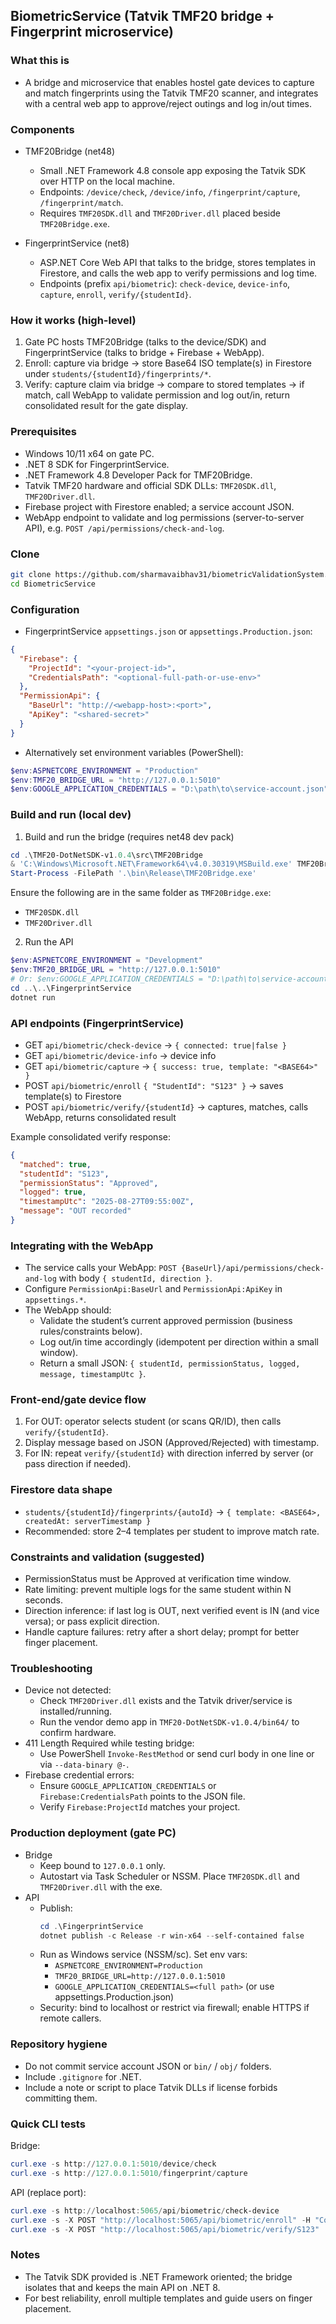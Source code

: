 ## BiometricService (Tatvik TMF20 bridge + Fingerprint microservice)

### What this is
- A bridge and microservice that enables hostel gate devices to capture and match fingerprints using the Tatvik TMF20 scanner, and integrates with a central web app to approve/reject outings and log in/out times.

### Components
- TMF20Bridge (net48)
  - Small .NET Framework 4.8 console app exposing the Tatvik SDK over HTTP on the local machine.
  - Endpoints: `/device/check`, `/device/info`, `/fingerprint/capture`, `/fingerprint/match`.
  - Requires `TMF20SDK.dll` and `TMF20Driver.dll` placed beside `TMF20Bridge.exe`.

- FingerprintService (net8)
  - ASP.NET Core Web API that talks to the bridge, stores templates in Firestore, and calls the web app to verify permissions and log time.
  - Endpoints (prefix `api/biometric`): `check-device`, `device-info`, `capture`, `enroll`, `verify/{studentId}`.

### How it works (high-level)
1) Gate PC hosts TMF20Bridge (talks to the device/SDK) and FingerprintService (talks to bridge + Firebase + WebApp).
2) Enroll: capture via bridge → store Base64 ISO template(s) in Firestore under `students/{studentId}/fingerprints/*`.
3) Verify: capture claim via bridge → compare to stored templates → if match, call WebApp to validate permission and log out/in, return consolidated result for the gate display.

### Prerequisites
- Windows 10/11 x64 on gate PC.
- .NET 8 SDK for FingerprintService.
- .NET Framework 4.8 Developer Pack for TMF20Bridge.
- Tatvik TMF20 hardware and official SDK DLLs: `TMF20SDK.dll`, `TMF20Driver.dll`.
- Firebase project with Firestore enabled; a service account JSON.
- WebApp endpoint to validate and log permissions (server-to-server API), e.g. `POST /api/permissions/check-and-log`.

### Clone
```bash
git clone https://github.com/sharmavaibhav31/biometricValidationSystem.git
cd BiometricService
```

### Configuration
- FingerprintService `appsettings.json` or `appsettings.Production.json`:
```json
{
  "Firebase": {
    "ProjectId": "<your-project-id>",
    "CredentialsPath": "<optional-full-path-or-use-env>"
  },
  "PermissionApi": {
    "BaseUrl": "http://<webapp-host>:<port>",
    "ApiKey": "<shared-secret>"
  }
}
```
- Alternatively set environment variables (PowerShell):
```powershell
$env:ASPNETCORE_ENVIRONMENT = "Production"
$env:TMF20_BRIDGE_URL = "http://127.0.0.1:5010"
$env:GOOGLE_APPLICATION_CREDENTIALS = "D:\path\to\service-account.json"
```

### Build and run (local dev)
1) Build and run the bridge (requires net48 dev pack)
```powershell
cd .\TMF20-DotNetSDK-v1.0.4\src\TMF20Bridge
& 'C:\Windows\Microsoft.NET\Framework64\v4.0.30319\MSBuild.exe' TMF20Bridge.csproj /p:Configuration=Release
Start-Process -FilePath '.\bin\Release\TMF20Bridge.exe'
```
Ensure the following are in the same folder as `TMF20Bridge.exe`:
- `TMF20SDK.dll`
- `TMF20Driver.dll`

2) Run the API
```powershell
$env:ASPNETCORE_ENVIRONMENT = "Development"
$env:TMF20_BRIDGE_URL = "http://127.0.0.1:5010"
# Or: $env:GOOGLE_APPLICATION_CREDENTIALS = "D:\path\to\service-account.json"
cd ..\..\FingerprintService
dotnet run
```

### API endpoints (FingerprintService)
- GET `api/biometric/check-device` → `{ connected: true|false }`
- GET `api/biometric/device-info` → device info
- GET `api/biometric/capture` → `{ success: true, template: "<BASE64>" }`
- POST `api/biometric/enroll` `{ "StudentId": "S123" }` → saves template(s) to Firestore
- POST `api/biometric/verify/{studentId}` → captures, matches, calls WebApp, returns consolidated result

Example consolidated verify response:
```json
{
  "matched": true,
  "studentId": "S123",
  "permissionStatus": "Approved",
  "logged": true,
  "timestampUtc": "2025-08-27T09:55:00Z",
  "message": "OUT recorded"
}
```

### Integrating with the WebApp
- The service calls your WebApp: `POST {BaseUrl}/api/permissions/check-and-log` with body `{ studentId, direction }`.
- Configure `PermissionApi:BaseUrl` and `PermissionApi:ApiKey` in `appsettings.*`.
- The WebApp should:
  - Validate the student’s current approved permission (business rules/constraints below).
  - Log out/in time accordingly (idempotent per direction within a small window).
  - Return a small JSON: `{ studentId, permissionStatus, logged, message, timestampUtc }`.

### Front-end/gate device flow
1) For OUT: operator selects student (or scans QR/ID), then calls `verify/{studentId}`.
2) Display message based on JSON (Approved/Rejected) with timestamp.
3) For IN: repeat `verify/{studentId}` with direction inferred by server (or pass direction if needed).

### Firestore data shape
- `students/{studentId}/fingerprints/{autoId}` → `{ template: <BASE64>, createdAt: serverTimestamp }`
- Recommended: store 2–4 templates per student to improve match rate.

### Constraints and validation (suggested)
- PermissionStatus must be Approved at verification time window.
- Rate limiting: prevent multiple logs for the same student within N seconds.
- Direction inference: if last log is OUT, next verified event is IN (and vice versa); or pass explicit direction.
- Handle capture failures: retry after a short delay; prompt for better finger placement.

### Troubleshooting
- Device not detected:
  - Check `TMF20Driver.dll` exists and the Tatvik driver/service is installed/running.
  - Run the vendor demo app in `TMF20-DotNetSDK-v1.0.4/bin64/` to confirm hardware.
- 411 Length Required while testing bridge:
  - Use PowerShell `Invoke-RestMethod` or send curl body in one line or via `--data-binary @-`.
- Firebase credential errors:
  - Ensure `GOOGLE_APPLICATION_CREDENTIALS` or `Firebase:CredentialsPath` points to the JSON file.
  - Verify `Firebase:ProjectId` matches your project.

### Production deployment (gate PC)
- Bridge
  - Keep bound to `127.0.0.1` only.
  - Autostart via Task Scheduler or NSSM. Place `TMF20SDK.dll` and `TMF20Driver.dll` with the exe.
- API
  - Publish:
    ```powershell
    cd .\FingerprintService
    dotnet publish -c Release -r win-x64 --self-contained false
    ```
  - Run as Windows service (NSSM/sc). Set env vars:
    - `ASPNETCORE_ENVIRONMENT=Production`
    - `TMF20_BRIDGE_URL=http://127.0.0.1:5010`
    - `GOOGLE_APPLICATION_CREDENTIALS=<full path>` (or use appsettings.Production.json)
  - Security: bind to localhost or restrict via firewall; enable HTTPS if remote callers.

### Repository hygiene
- Do not commit service account JSON or `bin/` / `obj/` folders.
- Include `.gitignore` for .NET.
- Include a note or script to place Tatvik DLLs if license forbids committing them.

### Quick CLI tests
Bridge:
```powershell
curl.exe -s http://127.0.0.1:5010/device/check
curl.exe -s http://127.0.0.1:5010/fingerprint/capture
```
API (replace port):
```powershell
curl.exe -s http://localhost:5065/api/biometric/check-device
curl.exe -s -X POST "http://localhost:5065/api/biometric/enroll" -H "Content-Type: application/json" -d '{"StudentId":"S123"}'
curl.exe -s -X POST "http://localhost:5065/api/biometric/verify/S123"
```

### Notes
- The Tatvik SDK provided is .NET Framework oriented; the bridge isolates that and keeps the main API on .NET 8.
- For best reliability, enroll multiple templates and guide users on finger placement.


